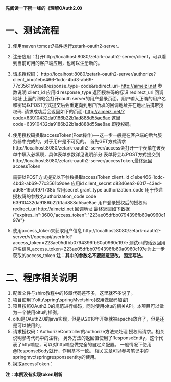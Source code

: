 **先阅读一下阮一峰的《理解OAuth2.0》**

# 一、测试流程
1. 使用maven tomcat7插件运行zetark-oauth2-server。
2. 注册应用：打开http://localhost:8080/zetark-oauth2-server/client，可以看到当前可用的客户端应用，也可以注册新的。
3. 请求授权码：
    http://localhost:8080/zetark-oauth2-server/authorize?client_id=c1ebe466-1cdc-4bd3-ab69-77c3561b9dee&response_type=code&redirect_uri=http://aimeizi.net
    参数说明
    client_id               应用id
    response_type           返回授权码的标识
    redirect_uri            回调地址
    上面的网站会打开oauth server的用户登录页面。用户输入正确的用户名和密码以POST方式提交后会重定向到用户所填的回调地址并在地址后携带授权码.
    请求成功后会返回如下的页面:
    http://aimeizi.net/?code=63910432da9186b22b1ad888d55ae8ae
    这里code=63910432da9186b22b1ad888d55ae8ae 即授权码。
4. 使用授权码换取accessToken(Post操作)---这一步一般是在客户端的后台服务器中完成的，对于用户是不可见的。
    首先GET方式请求http://localhost:8080/zetark-oauth2-server/access会打开一个表单在该表单中填入必填项，具体表单参数详见说明部分
    表单将会以POST方式提交到http://localhost:8080/zetark-oauth2-server/accessToken,最终返回accessToken
   
    需要以POST方式提交以下参数换取accessToken
    client_id       c1ebe466-1cdc-4bd3-ab69-77c3561b9dee            应用id
    client_secret   d8346ea2-6017-43ed-ad68-19c0f971738b            应用secret
    grant_type      authorization_code                              用于传递授权码的参数名authorization_code
    code            63910432da9186b22b1ad888d55ae8ae                用户登录授权后的授权码
    redirect_uri    http://aimeizi.net                              回调地址
    最终返回如下数据
    {"expires_in":3600,"access_token":"223ae05dfbb0794396fb60a0960c197e"}
5. 使用access_token来获取用户信息
   http://localhost:8080/zetark-oauth2-server/v1/openapi/userInfo?access_token=223ae05dfbb0794396fb60a0960c197e
   测试ok的话返回用户名信息,access_token=223ae05dfbb0794396fb60a0960c197e为上一步获取的access_token
   **注：其中的参数名不要随意更改，固定写法。**
   
# 二、程序相关说明
1. 配置文件与shiro教程中的16章代码差不多，这里就不多说了。
2. 项目使用了oltu\spring\springMvc\shiro(权用做密码加密)
3. 项目按照OAuth2.0的规范进行编码，同时使用oltu的相关API。本项目可以做为一个使用oltu的样例。
4. oltu是OAuth2.0的java实现，但是从2018年开始就被apache放弃了，但是还是可以使用的。
5. 请求授权码：AuthorizeController的authorize方法来处理 授权码请求。相关说明参考代码中的注释。
   另外方法的返回值使用了ResponseEntity，这个代表了http响应，可以对http响应做完全的自定义配置。
   一般情况下使用@ResponseBody就行，作用基本一致。
   相关文章可以参考笔记中的springmvc\springresponseentity的使用。
6. 换取accessToken：

**注：本例没有实现token刷新**
